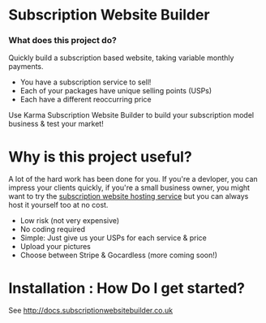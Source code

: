 # Subscription Website Builder

### What does this project do?

Quickly build a subscription based website, taking variable monthly payments. 

- You have a subscription service to sell!
- Each of your packages have unique selling points (USPs)
- Each have a different reoccurring price

Use Karma Subscription Website Builder to build your 
subscription model business & test your market!

# Why is this project useful?

A lot of the hard work has been done for you. If you're a devloper, you can
impress your clients quickly, if you're a small business owner, you might want
to try the [subscription website hosting
service](http://subscriptionwebsitebuilder.co.uk) but you can always host it
yourself too at no cost. 

- Low risk (not very expensive)
- No coding required 
- Simple: Just give us your USPs for each service & price
- Upload your pictures
- Choose between Stripe & Gocardless (more coming soon!)

# Installation : How Do I get started?

See http://docs.subscriptionwebsitebuilder.co.uk

